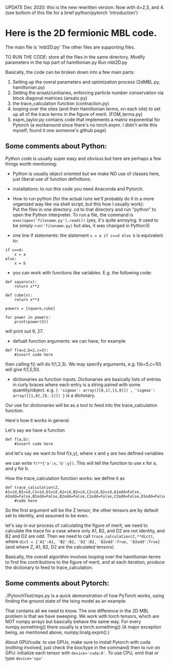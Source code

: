 UPDATE Dec 2020: this is the new rewritten version.   Now with d=2,3, and 4. 
(see bottom of this file for a brief python/pytorch 'introduction')

# Here is the 2D fermionic MBL code. 

The main file is 'mbl2D.py'   The other files are supporting files.

TO RUN THE CODE: store all the files in the same directory.  Modify parameters in the top part of hamiltonian.py   Run mbl2D.py

Basically, the code can be broken down into a few main parts:

1. Setting up the overal parameters and optimization process (2dMBL.py, hamiltonian.py)
2. Setting the ansatz/unitiaries, enforcing particle number conservation via block diagonal matrices (ansatz.py)
3. the trace_calculation function (contraction.py)
4. looping over the sites (and then Hamiltonian terms, on each site) to set up all of the trace terms in the figure of merit. (FOM_terms.py)
5. expm_taylor.py contains code that implements a matrix exponential for Pytorch (a workaround since there's no torch.expm.  I didn't write this myself; found it one someone's github page)


## Some comments about Python:
Python code is usually super easy and obvious but here are perhaps a few things worth mentioning:

 - Python is usually object oriented but we make NO use of classes here, just liberal use of function definitions.

 - installations: to run this code you need Anaconda and Pytorch.

 - How to run python (for the actual runs we'll probably do it in a more organized way like via shell script, but this how I usually work):  
Put the files in one directory.  cd to that directory and run "python" to open the Python interpreter. To run a file, the command is ```exec(open('filename.py').read())```   (yes, it's quite annoying.  It used to be simply ```run('filename.py)``` but alas, it was changed in Python3)

 - one line if statements: the statement ```x = a if c==d else b``` is equivalent to:
```
if c==d:
    x = a
else:
    x = b
```
 - you can work with functions like variables.  E.g. the following code:
```
def square(x):
    return x**2
  
def cube(x):
    return x**3
  
powers = [square,cube]

for power in powers:
    print(power(3))
```
will print out 9, 27.

 - defualt function arguments: we can have, for example
```
def f(a=2,b=2,c=3):
    #insert code here
```	

then calling f() will do f(1,2,3). We may specify arguments, e.g. f(b=5,c=10) will give f(1,5,10).   		

 - dictionaries as function inputs.
Dictionaries are basically lists of entries in curly braces where each entry is a string paired with some quantity/object.
e.g. ```{ 'sigmax': array([[0,1],[1,0]]) , 'sigmaz': array([[1,0],[0,-1]]) }``` is a dictonary. 

Our use for dictionaries will be as a tool to feed into the trace_calculation function.

Here's how it works in general.

Let's say we have a function 
```
def f(a,b):
    #insert code here
```
and let's say we want to find f(x,y), where x and y are two defined variables

we can write ```f(**{'a':x,'b':y})```.  This will tell the function to use x for a, and y for b.

How the trace_calculation function works:  we define it as
```
def trace_calculation(Z, A1=id,B1=id,C1=id,D1=id,A2=id,B2=id,C2=id,D2=id,A1odd=False,
A2odd=False,B1odd=False,B2odd=False,C1odd=False,C2odd=False,D1odd=False,D2odd=False):
    #code here    
```
So the first argument will be  the Z tensor, the other tensors are by default set to identity, and assumed to be even.

let's say in our process of calculating the figure of merit, we need to calculate the trace for a case where only A1, B2, and D2 are not identity, and B2 and D2 are odd.  Then we need to call ```trace_calculation(Z,**dict)```, where ```dict = {'A1':A1, 'B2':B2, 'D2':D2, 'B2odd':True, 'D2odd':True}```
(and where Z, A1, B2, D2 are the calculated tensors)


Basically, the overall algorithm involves looping over the hamiltonian terms to find the contributions to the figure of merit, and at each iteration, produce the dictionary to feed to trace_calculation.

## Some comments about Pytorch:

./PytorchTest/mps.py is a quick demonstration of how PyTorch works, using finding the ground state of the Ising model as an example.

That contains all we need to know.  The one difference in the 2D MBL problem is that we have sweeping.
We work with torch tensors, which are NOT numpy arrays but basically behave the same way.  For every numpy.something() there usually is a torch.something()
(A major exception being, as mentioned above, numpy.linalg.expm().)

About GPU/cuda:  to use GPUs, make sure to install Pytorch with cuda  (nothing involved, just check the box/type in the command)
then to run on GPU: initialize each tensor with ```device='cuda:0'```.   To use CPU, omit that or type ```device='cpu'```
	











